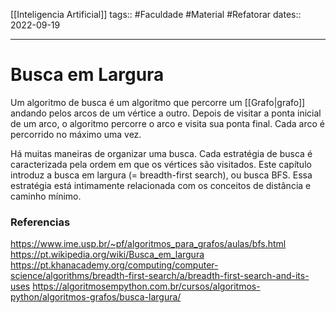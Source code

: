 [[Inteligencia Artificial]]
tags:: #Faculdade #Material #Refatorar
dates:: 2022-09-19  

---
#  Busca em Largura
Um algoritmo de busca é um algoritmo que percorre um [[Grafo|grafo]] andando pelos arcos de um vértice a outro.  Depois de visitar a ponta inicial de um arco, o algoritmo percorre o arco e visita sua ponta final.  Cada arco é percorrido no máximo uma vez.

Há muitas maneiras de organizar uma busca.  Cada estratégia de busca é caracterizada pela ordem em que os vértices são visitados.   Este capítulo introduz a busca em largura (= breadth-first search), ou busca BFS.  Essa estratégia está intimamente relacionada com os conceitos de distância e caminho mínimo.


### Referencias
https://www.ime.usp.br/~pf/algoritmos_para_grafos/aulas/bfs.html
https://pt.wikipedia.org/wiki/Busca_em_largura
https://pt.khanacademy.org/computing/computer-science/algorithms/breadth-first-search/a/breadth-first-search-and-its-uses
https://algoritmosempython.com.br/cursos/algoritmos-python/algoritmos-grafos/busca-largura/